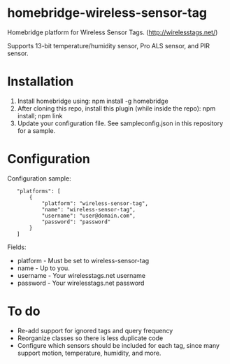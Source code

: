 # homebridge-wireless-sensor-tag
 
Homebridge platform for Wireless Sensor Tags. (http://wirelesstags.net/)

Supports 13-bit temperature/humidity sensor, Pro ALS sensor, and PIR sensor.
 
# Installation

1. Install homebridge using: npm install -g homebridge
2. After cloning this repo, install this plugin (while inside the repo): npm install; npm link
3. Update your configuration file. See sampleconfig.json in this repository for a sample. 
 
# Configuration

Configuration sample:
 
 ```
    "platforms": [
        {
            "platform": "wireless-sensor-tag",
            "name": "wireless-sensor-tag",         
            "username": "user@domain.com",      
            "password": "password"
        }
    ] 
```
     
 Fields:
 * platform - Must be set to wireless-sensor-tag
 * name - Up to you. 
 * username - Your wirelesstags.net username
 * password - Your wirelesstags.net password
 
 # To do
 * Re-add support for ignored tags and query frequency
 * Reorganize classes so there is less duplicate code
 * Configure which sensors should be included for each tag, since many support motion, temperature, humidity, and more.


